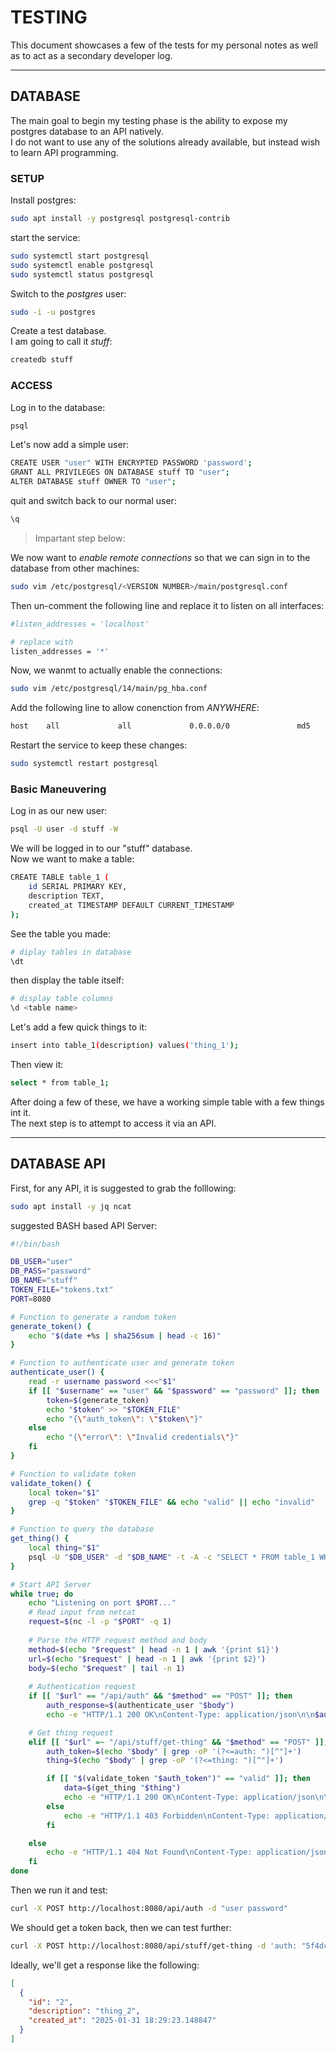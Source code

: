 # TESTING
This document showcases a few of the tests for my personal notes as well as to act as a secondary developer log.

---
## DATABASE
The main goal to begin my testing phase is the ability to expose my postgres database to an API natively.\
I do not want to use any of the solutions already available, but instead wish to learn API programming.

### SETUP
Install postgres:
```Bash
sudo apt install -y postgresql postgresql-contrib
```
start the service:
```Bash
sudo systemctl start postgresql
sudo systemctl enable postgresql
sudo systemctl status postgresql
```
Switch to the *postgres* user:
```Bash
sudo -i -u postgres
```
Create a test database.\
I am going to call it *stuff*:
```Bash
createdb stuff
```

### ACCESS
Log in to the database:
```Bash
psql
```
Let's now add a simple user:
```Bash
CREATE USER "user" WITH ENCRYPTED PASSWORD 'password';
GRANT ALL PRIVILEGES ON DATABASE stuff TO "user";
ALTER DATABASE stuff OWNER TO "user";
```
quit and switch back to our normal user:
```Bash
\q
```

> Impartant step below:

We now want to *enable remote connections* so that we can sign in to the database from other machines:
```Bash
sudo vim /etc/postgresql/<VERSION NUMBER>/main/postgresql.conf
```
Then un-comment the following line and replace it to listen on all interfaces:
```Bash
#listen_addresses = 'localhost'

# replace with
listen_addresses = '*'
```
Now, we wanmt to actually enable the connections:
```Bash
sudo vim /etc/postgresql/14/main/pg_hba.conf
```
Add the following line to allow conenction from *ANYWHERE*:
```Bash
host    all             all             0.0.0.0/0               md5
```

Restart the service to keep these changes:
```Bash
sudo systemctl restart postgresql
```
### Basic Maneuvering
Log in as our new user:
```Bash
psql -U user -d stuff -W
```
We will be logged in to our "stuff" database.\
Now we want to make a table:
```Bash
CREATE TABLE table_1 (
    id SERIAL PRIMARY KEY,
    description TEXT,
    created_at TIMESTAMP DEFAULT CURRENT_TIMESTAMP
);
```
See the table you made:
```Bash
# diplay tables in database
\dt
```
then display the table itself:
```Bash
# display table columns
\d <table name>
```
Let's add a few quick things to it:
```Bash
insert into table_1(description) values('thing_1');
```
Then view it:
```Bash
select * from table_1;
```
After doing a few of these, we have a working simple table with a few things int it.\
The next step is to attempt to access it via an API.

---
## DATABASE API
First, for any API, it is suggested to grab the folllowing:
```Bash
sudo apt install -y jq ncat
```
suggested BASH based API Server:
```Bash
#!/bin/bash

DB_USER="user"
DB_PASS="password"
DB_NAME="stuff"
TOKEN_FILE="tokens.txt"
PORT=8080

# Function to generate a random token
generate_token() {
    echo "$(date +%s | sha256sum | head -c 16)"
}

# Function to authenticate user and generate token
authenticate_user() {
    read -r username password <<<"$1"
    if [[ "$username" == "user" && "$password" == "password" ]]; then
        token=$(generate_token)
        echo "$token" >> "$TOKEN_FILE"
        echo "{\"auth_token\": \"$token\"}"
    else
        echo "{\"error\": \"Invalid credentials\"}"
    fi
}

# Function to validate token
validate_token() {
    local token="$1"
    grep -q "$token" "$TOKEN_FILE" && echo "valid" || echo "invalid"
}

# Function to query the database
get_thing() {
    local thing="$1"
    psql -U "$DB_USER" -d "$DB_NAME" -t -A -c "SELECT * FROM table_1 WHERE description='$thing'" | jq -R -s 'split("\n")[:-1] | map(split("|") | {id: .[0], description: .[1], created_at: .[2]})'
}

# Start API Server
while true; do
    echo "Listening on port $PORT..."
    # Read input from netcat
    request=$(nc -l -p "$PORT" -q 1)
    
    # Parse the HTTP request method and body
    method=$(echo "$request" | head -n 1 | awk '{print $1}')
    url=$(echo "$request" | head -n 1 | awk '{print $2}')
    body=$(echo "$request" | tail -n 1)
    
    # Authentication request
    if [[ "$url" == "/api/auth" && "$method" == "POST" ]]; then
        auth_response=$(authenticate_user "$body")
        echo -e "HTTP/1.1 200 OK\nContent-Type: application/json\n\n$auth_response"

    # Get thing request
    elif [[ "$url" =~ "/api/stuff/get-thing" && "$method" == "POST" ]]; then
        auth_token=$(echo "$body" | grep -oP '(?<=auth: ")[^"]+')
        thing=$(echo "$body" | grep -oP '(?<=thing: ")[^"]+')

        if [[ "$(validate_token "$auth_token")" == "valid" ]]; then
            data=$(get_thing "$thing")
            echo -e "HTTP/1.1 200 OK\nContent-Type: application/json\n\n$data"
        else
            echo -e "HTTP/1.1 403 Forbidden\nContent-Type: application/json\n\n{\"error\": \"Invalid token\"}"
        fi

    else
        echo -e "HTTP/1.1 404 Not Found\nContent-Type: application/json\n\n{\"error\": \"Invalid endpoint\"}"
    fi
done
```
Then we run it and test:
```Bash
curl -X POST http://localhost:8080/api/auth -d "user password"
```
We should get a token back, then we can test further:
```Bash
curl -X POST http://localhost:8080/api/stuff/get-thing -d 'auth: "5f4dcc3b5aa765d6" thing: "thing_2"'
```
Ideally, we'll get a response like the following:
```JSON
[
  {
    "id": "2",
    "description": "thing_2",
    "created_at": "2025-01-31 18:29:23.148847"
  }
]
```





















